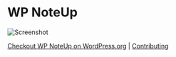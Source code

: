 # WP NoteUp

![Screenshot](https://cloudup.com/cKtfRa-MxFQ+)

[Checkout WP NoteUp on WordPress.org](https://wordpress.org/plugins/wp-noteup/) | [Contributing](https://github.com/aubreypwd/contributing)
